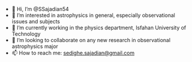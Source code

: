 - 👋 Hi, I’m @SSajadian54
- 👀 I’m interested in astrophysics in general, especially observational issues and subjects
- 🌱 I’m currently working in the physics department, Isfahan University of Technology
- 💞️ I’m looking to collaborate on any new research in observational astrophysics major
- 📫 How to reach me:  sedighe.sajadian@gmail.com

<!---
SSajadian54/SSajadian54 is a ✨ special ✨ repository because its `README.md` (this file) appears on your GitHub profile.
You can click the Preview link to take a look at your changes.
--->
